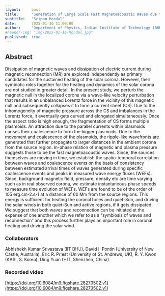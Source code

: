 ```yaml
---
layout:     post
title:      "Generation of Large Scale Fast Magnetoacoustic Waves due to Impulsive Magnetic Reconnection in the Coronal Current Sheet"
subtitle:   "Sripan Mondal"
date:       2025-01-16 11:00:00
author:     "Department of Physics, Indian Institute of Technology (BHU), India"
#header-img: "img/2025-01-16-Mondal.jpg"
published:  true
---
```


## Abstract
Dissipation of magnetic waves and dissipation of electric current during magnetic reconnection (MR) are explored independently as primary candidates for the sustained heating of the solar corona. However, their symbiotic roles together for the heating and dynamics of the solar corona are not studied in greater detail. In the present study, we perturb the magnetic null in the localized corona via a wave-like velocity perturbation that results in an unbalanced Lorentz force in the vicinity of this magnetic null and subsequently collapses it to form a current sheet (CS). Due to the inhomogeneity of magnetic pressure across the CS and imbalances in the Lorentz force, it eventually gets curved and elongated simultaneously. Once the aspect ratio is high enough, the fragmentation of CS forms multiple plasmoids. An attraction due to the parallel currents within plasmoids causes their coalescence to form the bigger plasmoids. Due to the movement and coalescence of the plasmoids, the ripple-like wavefronts are generated that further propagate to larger distances in the ambient corona from the source region. In-phase relation of magnetic and plasma pressure suggests those to be the fast magnetoacoustic waves. Since, the sources themselves are moving in time, we establish the spatio-temporal correlation between waves and coalescence events on the basis of consistency between estimated arrival times of waves generated during specific coalescence events and peaks in measured wave energy fluxes (WEFs). Since, background magnetic field, pressure, density etc are time varying such as in real observed corona, we estimate instantaneous phase speeds to measure time evolution of WEFs. WEFs are found to be of the order of 105 erg.cm-2.s-1 at a distance of 60 Mm from the source regions. This energy is sufficient for heating the coronal holes and quiet-Sun, and driving the solar winds in both quiet-Sun and active regions, if it gets dissipated. We suggest that both waves and reconnection can be initiated at the expense of one another which we refer to as a “symbiosis of waves and reconnection” and this process further plays an important role in coronal heating and driving the solar wind.

### Collaborators
Abhishekh Kumar Srivastava (IIT BHU), David I. Pontin (University of New Castle, Australia), Eric R. Priest (University of St. Andrews, UK), R. Y. Kwon (KASI, S. Korea), Ding Yuan (HIT, Shenzhen, China)

### Recorded video
[https://doi.org/10.6084/m9.figshare.28270502.v1](https://doi.org/10.6084/m9.figshare.28270502.v1)

